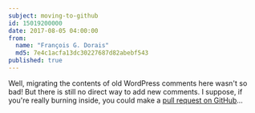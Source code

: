 ```yaml
---
subject: moving-to-github
id: 15019200000
date: 2017-08-05 04:00:00
from:
  name: "François G. Dorais"
  md5: 7e4c1acfa13dc30227687d82abebf543
published: true
---
```

Well, migrating the contents of old WordPress comments here wasn't so bad! But there is still no direct way to add new comments. I suppose, if you're really burning inside, you could make a [pull request on GitHub](https://github.com/fgdorais/fgdorais.github.io)...
